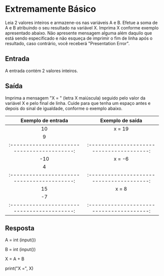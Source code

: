 # Extremamente Básico

Leia 2 valores inteiros e armazene-os nas variáveis A e B. Efetue a soma de A e B atribuindo o seu resultado na variável X. Imprima X conforme exemplo apresentado abaixo. Não apresente mensagem alguma além daquilo que está sendo especificado e não esqueça de imprimir o fim de linha após o resultado, caso contrário, você receberá "Presentation Error".

## Entrada
A entrada contém 2 valores inteiros.

## Saída
Imprima a mensagem "X = " (letra X maiúscula) seguido pelo valor da variável X e pelo final de linha. Cuide para que tenha um espaço antes e depois do sinal de igualdade, conforme o exemplo abaixo.

|           **Exemplo de entrada**          |           **Exemplo de saída**          |
|:-----------------------------------------:|:---------------------------------------:|
|10                                         |x = 19                                   |
|9                                          |                                         |
|:-----------------------------------------:|:---------------------------------------:|
|-10                                        |x = -6                                   |
|4                                          |                                         |
|:-----------------------------------------:|:---------------------------------------:|
|15                                         |x =  8                                   |
|-7                                         |                                         |
|:-----------------------------------------:|:---------------------------------------:|


## Resposta

A = int (input())

B = int (input())

X = A + B

print("X =", X)